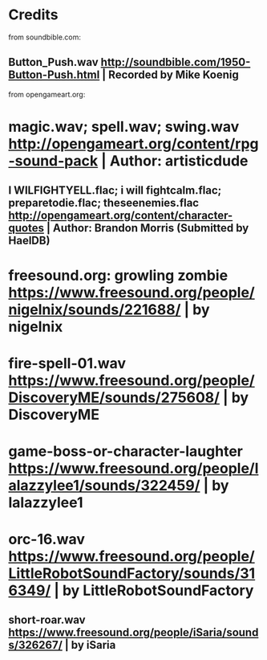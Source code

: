 # Credits

from soundbible.com:

Button_Push.wav
http://soundbible.com/1950-Button-Push.html | Recorded by Mike Koenig
------------------------------------------------------------------------------

from opengameart.org:

magic.wav; spell.wav; swing.wav
http://opengameart.org/content/rpg-sound-pack | Author: artisticdude
====
I WILFIGHTYELL.flac; i will fightcalm.flac; preparetodie.flac; theseenemies.flac
http://opengameart.org/content/character-quotes | Author: Brandon Morris (Submitted by HaelDB)
------------------------------------------------------------------------------

freesound.org:
growling zombie
https://www.freesound.org/people/nigelnix/sounds/221688/ | by nigelnix
====
fire-spell-01.wav
https://www.freesound.org/people/DiscoveryME/sounds/275608/ | by DiscoveryME
====
game-boss-or-character-laughter
https://www.freesound.org/people/lalazzylee1/sounds/322459/ | by lalazzylee1
====
orc-16.wav
https://www.freesound.org/people/LittleRobotSoundFactory/sounds/316349/ | by LittleRobotSoundFactory
====
short-roar.wav
https://www.freesound.org/people/iSaria/sounds/326267/ | by iSaria
------------------------------------------------------------------------------
